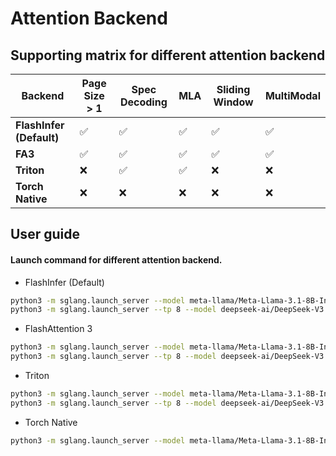 # Attention Backend

## Supporting matrix for different attention backend

| **Backend**              | **Page Size > 1** | **Spec Decoding** | **MLA** | **Sliding Window** | **MultiModal** |
|--------------------------|-------------------|-------------------|--------|--------------------|------------|
| **FlashInfer (Default)** | ✅                | ✅                | ✅     | ✅                 | ✅ |
| **FA3**                  | ✅                | ✅                | ✅     | ✅                 | ✅ |
| **Triton**               | ❌                | ✅                | ✅     | ❌                 | ❌ |
| **Torch Native**         | ❌                | ❌                | ❌     | ❌                 | ❌ |


## User guide

#### Launch command for different attention backend.

- FlashInfer (Default)
```bash
python3 -m sglang.launch_server --model meta-llama/Meta-Llama-3.1-8B-Instruct
python3 -m sglang.launch_server --tp 8 --model deepseek-ai/DeepSeek-V3
```

- FlashAttention 3
```bash
python3 -m sglang.launch_server --model meta-llama/Meta-Llama-3.1-8B-Instruct --attention-backend fa3
python3 -m sglang.launch_server --tp 8 --model deepseek-ai/DeepSeek-V3 --attention-backend fa3
```

- Triton
```bash
python3 -m sglang.launch_server --model meta-llama/Meta-Llama-3.1-8B-Instruct --attention-backend triton
python3 -m sglang.launch_server --tp 8 --model deepseek-ai/DeepSeek-V3 --attention-backend triton

```

- Torch Native
```bash
python3 -m sglang.launch_server --model meta-llama/Meta-Llama-3.1-8B-Instruct --attention-backend torch_native
```
